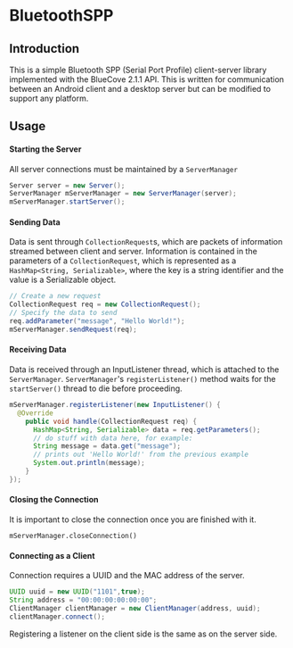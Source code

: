 # BluetoothSPP
## Introduction
This is a simple Bluetooth SPP (Serial Port Profile) client-server library implemented with the BlueCove 2.1.1 API. This is written for communication between an Android client and a desktop server but can be modified to support any platform.

## Usage
#### Starting the Server
All server connections must be maintained by a `ServerManager`
```java
Server server = new Server();
ServerManager mServerManager = new ServerManager(server);
mServerManager.startServer();
```

#### Sending Data
Data is sent through `CollectionRequest`s, which are packets of information streamed between client and server. Information is contained in the parameters of a `CollectionRequest`, which is represented as a `HashMap<String, Serializable>`, where the key is a string identifier and the value is a Serializable object.

```java
// Create a new request
CollectionRequest req = new CollectionRequest();
// Specify the data to send
req.addParameter("message", "Hello World!");
mServerManager.sendRequest(req);
```

#### Receiving Data
Data is received through an InputListener thread, which is attached to the `ServerManager`. `ServerManager`'s `registerListener()` method waits for the `startServer()` thread to die before proceeding.

```java
mServerManager.registerListener(new InputListener() {
  @Override
    public void handle(CollectionRequest req) {
      HashMap<String, Serializable> data = req.getParameters();
      // do stuff with data here, for example:
      String message = data.get("message");
      // prints out 'Hello World!' from the previous example
      System.out.println(message);
    }
});
```

#### Closing the Connection
It is important to close the connection once you are finished with it.

`mServerManager.closeConnection()`

#### Connecting as a Client
Connection requires a UUID and the MAC address of the server.
```java
UUID uuid = new UUID("1101",true);
String address = "00:00:00:00:00:00";
ClientManager clientManager = new ClientManager(address, uuid);
clientManager.connect();
```

Registering a listener on the client side is the same as on the server side.
